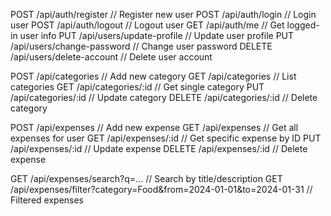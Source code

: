 POST   /api/auth/register         // Register new user
POST   /api/auth/login            // Login user
POST   /api/auth/logout           // Logout user
GET    /api/auth/me               // Get logged-in user info
PUT    /api/users/update-profile  // Update user profile
PUT    /api/users/change-password // Change user password
DELETE /api/users/delete-account  // Delete user account






POST   /api/categories            // Add new category
GET    /api/categories            // List categories
GET    /api/categories/:id        // Get single category
PUT    /api/categories/:id        // Update category
DELETE /api/categories/:id        // Delete category




POST   /api/expenses              // Add new expense
GET    /api/expenses              // Get all expenses for user
GET    /api/expenses/:id          // Get specific expense by ID
PUT    /api/expenses/:id          // Update expense
DELETE /api/expenses/:id          // Delete expense

GET    /api/expenses/search?q=...      // Search by title/description
GET    /api/expenses/filter?category=Food&from=2024-01-01&to=2024-01-31  // Filtered expenses
